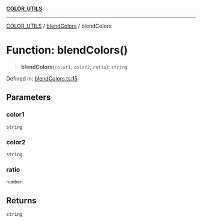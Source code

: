 [**COLOR_UTILS**](../../README.md)

***

[COLOR_UTILS](../../README.md) / [blendColors](../README.md) / blendColors

# Function: blendColors()

> **blendColors**(`color1`, `color2`, `ratio`): `string`

Defined in: [blendColors.ts:15](https://github.com/dailker/everyutil/blob/d12555c550c1d59295f536d15822ff0e97aceecb/src/color/blendColors.ts#L15)

## Parameters

### color1

`string`

### color2

`string`

### ratio

`number`

## Returns

`string`
